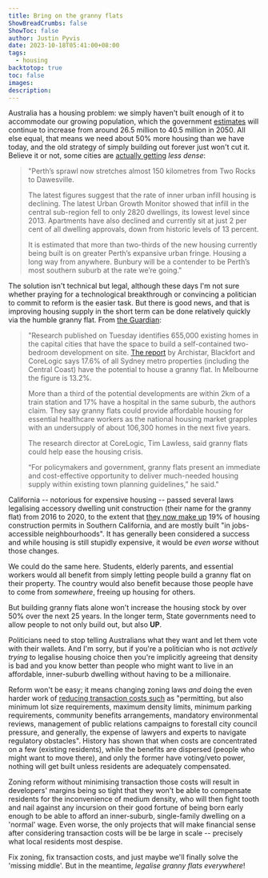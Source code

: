 ```yaml
---
title: Bring on the granny flats
ShowBreadCrumbs: false
ShowToc: false
author: Justin Pyvis
date: 2023-10-18T05:41:00+08:00
tags:
  - housing
backtotop: true
toc: false
images: 
description:
---
```

Australia has a housing problem: we simply haven't built enough of it to accommodate our growing population, which the government [estimates](https://www.abs.gov.au/statistics/people/population/population-clock-pyramid) will continue to increase from around 26.5 million to 40.5 million in 2050. All else equal, that means we need about 50% more housing than we have today, and the old strategy of simply building out forever just won't cut it. Believe it or not, some cities are [actually getting](https://www.watoday.com.au/national/western-australia/perth-is-already-the-world-s-longest-city-and-we-ve-dropped-the-ball-on-sprawl-20220704-p5ayy3.html) *less dense*:

> "Perth’s sprawl now stretches almost 150 kilometres from Two Rocks to Dawesville. 
> 
> The latest figures suggest that the rate of inner urban infill housing is declining. The latest Urban Growth Monitor showed that infill in the central sub-region fell to only 2820 dwellings, its lowest level since 2013. Apartments have also declined and currently sit at just 2 per cent of all dwelling approvals, down from historic levels of 13 percent.
> 
> It is estimated that more than two-thirds of the new housing currently being built is on greater Perth’s expansive urban fringe. Housing a long way from anywhere. Bunbury will be a contender to be Perth’s most southern suburb at the rate we’re going."

The solution isn't technical but legal, although these days I'm not sure whether praying for a technological breakthrough or convincing a politician to commit to reform is the easier task. But there is good news, and that is improving housing supply in the short term can be done relatively quickly via the humble granny flat. From [the Guardian](https://www.theguardian.com/australia-news/2023/oct/17/granny-flats-are-an-untapped-resource-to-relieve-australias-housing-crisis-report-says):

> "Research published on Tuesday identifies 655,000 existing homes in the capital cities that have the space to build a self-contained two-bedroom development on site. [The report](https://www.archistar.ai/granny-flat/) by Archistar, Blackfort and CoreLogic says 17.6% of all Sydney metro properties (including the Central Coast) have the potential to house a granny flat. In Melbourne the figure is 13.2%.
> 
> More than a third of the potential developments are within 2km of a train station and 17% have a hospital in the same suburb, the authors claim. They say granny flats could provide affordable housing for essential healthcare workers as the national housing market grapples with an undersupply of about 106,300 homes in the next five years. 
> 
> The research director at CoreLogic, Tim Lawless, said granny flats could help ease the housing crisis.
> 
> “For policymakers and government, granny flats present an immediate and cost-effective opportunity to deliver much-needed housing supply within existing town planning guidelines,” he said."

California -- notorious for expensive housing -- passed several laws legalising accessory dwelling unit construction (their name for the granny flat) from 2016 to 2020, to the extent that [they now make up](https://www.huduser.gov/portal/periodicals/cityscape/vol25num2/article5.html) 19% of housing construction permits in Southern California, and are mostly built "in jobs-accessible neighbourhoods". It has generally been considered a success and while housing is still stupidly expensive, it would be *even worse* without those changes.

We could do the same here. Students, elderly parents, and essential workers would all benefit from simply letting people build a granny flat on their property. The country would also benefit because those people have to come from *somewhere*, freeing up housing for others.

But building granny flats alone won't increase the housing stock by over 50% over the next 25 years. In the longer term, State governments need to allow people to not only build out, but also **UP**. 

Politicians need to stop telling Australians what they want and let them vote with their wallets. And I'm sorry, but if you're a politician who is not *actively trying* to legalise housing choice then you're implicitly agreeing that density is bad and you know better than people who might want to live in an affordable, inner-suburb dwelling without having to be a millionaire.

Reform won't be easy; it means changing zoning laws *and* doing the even harder work of [reducing transaction costs such](https://journals.sagepub.com/doi/pdf/10.1177/09516298211044852) as "permitting, but also minimum lot size requirements, maximum density limits, minimum parking requirements, community benefits arrangements, mandatory environmental reviews, management of public relations campaigns to forestall city council pressure, and generally, the expense of lawyers and experts to navigate regulatory obstacles". History has shown that when costs are concentrated on a few (existing residents), while the benefits are dispersed (people who might want to move there), and only the former have voting/veto power, nothing will get built unless residents are adequately compensated.

Zoning reform without minimising transaction those costs will result in developers' margins being so tight that they won't be able to compensate residents for the inconvenience of medium density, who will then fight tooth and nail against any incursion on their good fortune of being born early enough to be able to afford an inner-suburb, single-family dwelling on a 'normal' wage. Even worse, the only projects that will make financial sense after considering transaction costs will be be large in scale -- precisely what local residents most despise. 

Fix zoning, fix transaction costs, and just maybe we'll finally solve the 'missing middle'. But in the meantime, *legalise granny flats everywhere*!